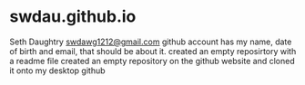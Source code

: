 # swdau.github.io
Seth Daughtry swdawg1212@gmail.com 
github account has my name, date of birth and email, that should be about it.
created an empty reposirtory with a readme file
created an empty repository on the github website and cloned it onto my desktop github